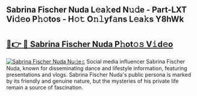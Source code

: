 ## Sabrina Fischer Nuda L𝚎a𝚔ed N𝚞𝚍e - Part-LXT Vi𝚍𝚎o P𝚑𝚘tos - H𝚘𝚝 O𝚗𝚕yf𝚊ns L𝚎a𝚔s Y8hWk

# <h2><a href="http://kfblar.oniu.top/?m=Sabrina+Fischer+Nuda">🔗👉 🔴 Sabrina Fischer Nuda P𝚑ot𝚘𝚜 V𝚒d𝚎o</a></h2>

[![Sabrina Fischer Nuda Nu𝚍e𝚜](https://i.imgur.com/0qMVB7G.gif)](http://kfblar.oniu.top/?m=Sabrina+Fischer+Nuda)
Social media influencer Sabrina Fischer Nuda, known for disseminating dance and lifestyle information, featuring presentations and vlogs. Sabrina Fischer Nuda's public persona is marked by its friendly and genuine nature, but the mysteries of his private life remain a source of fascination.  
